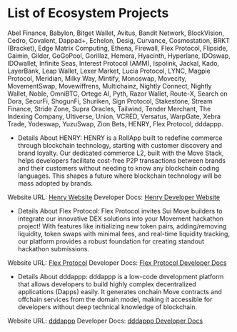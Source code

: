 # List of Ecosystem Projects

Abel Finance, Babylon, Bitget Wallet, Avitus, Bandit Network, BlockVision, Cedro, Covalent, Dappad+, Echelon, Desig, Curvance, Cosmostation, BRKT (Bracket), Edge Matrix Computing, Ethena, Firewall, Flex Protocol, Flipside, Gaimin, Gilder, GoGoPool, Gorillaz, Hemera, Hyacinth, Hyperlane, IDOswap, IDOwallet, Infinite Seas, Interest Protocol (AMM), Ispolink, Jackal, Kado, LayerBank, Leap Wallet, Lexer Market, Lucia Protocol, LYNC, Magpie Protocol, Meridian, Milky Way, Mintify, Monoswap, Movecity, MovementSwap, Movewiffrens,
Multichainz, Nightly Connect, Nightly Wallet, Noble, OmniBTC, Ortege AI, Pyth, Razor Wallet, Route-X, Search on Dora, SecurFi, ShogunFi, Shuriken, Sign Protocol, Stakestone, Stream Finance, Stride Zone, Supra Oracles, Tailwind, Tender Merchant, The Indexing Company, Ultiverse, Union, VCRED, Versatus, WarpGate, Xebra Trade, Yodeswap, YuzuSwap, Zion Bets, HENRY, Flex Protocol, dddappp.

- Details About HENRY:
 HENRY is a RollApp built to redefine commerce through blockchain technology, starting with customer discovery and brand loyalty. Our dedicated commerce L2, built with the Move Stack, helps developers facilitate cost-free P2P transactions between brands and their customers without needing to know any blockchain coding languages. This shapes a future where blockchain technology will be mass adopted by brands.

Website URL: [Henry Website](https://www.henry.social/)
Developer Docs: [Henry Developer Website](https://docs.henry.social/henry)

- Details About Flex Protocol:
Flex Protocol invites Sui Move builders to integrate our innovative DEX solutions into your Movement hackathon project! With features like initializing new token pairs, adding/removing liquidity, token swaps with minimal fees, and real-time liquidity tracking, our platform provides a robust foundation for creating standout hackathon submissions.

Website URL: [Flex Protocol](https://www.flextech.xyz/)
Developer Docs: [Flex Protocol Developer Docs](https://github.com/flex-protocol/sui-flex-swap/blob/main/README.md)

- Details About dddappp:
dddappp is a low-code development platform that allows developers to build highly complex decentralized applications (Dapps) easily. It generates onchain Move contracts and offchain services from the domain model, making it accessible for developers without deep technical knowledge of blockchain.

Website URL: [dddappp](https://github.com/dddappp)
Developer Docs: [dddappp Developer Docs](https://github.com/dddappp/sui-crowdfunding-example)

